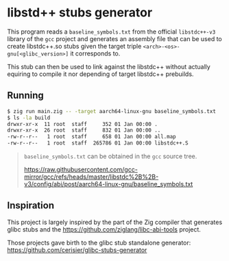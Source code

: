 # libstd++ stubs generator

This program reads a `baseline_symbols.txt` from the official `libstdc++-v3`
library of the `gcc` project and generates an assembly file that can be used to
create libstdc++.so stubs given the target triple `<arch>-<os>-gnu[<glibc_version>]`
it corresponds to.

This stub can then be used to link against the libstdc++ without actually 
equiring to compile it nor depending of target libstdc++ prebuilds.

## Running

```sh
$ zig run main.zig -- -target aarch64-linux-gnu baseline_symbols.txt
$ ls -la build
drwxr-xr-x  11 root  staff     352 01 Jan 00:00 .
drwxr-xr-x  26 root  staff     832 01 Jan 00:00 ..
-rw-r--r--   1 root  staff     658 01 Jan 00:00 all.map
-rw-r--r--   1 root  staff  265786 01 Jan 00:00 libstdc++.S
```

> `baseline_symbols.txt` can be obtained in the `gcc` source tree.
> 
> https://raw.githubusercontent.com/gcc-mirror/gcc/refs/heads/master/libstdc%2B%2B-v3/config/abi/post/aarch64-linux-gnu/baseline_symbols.txt

## Inspiration

This project is largely inspired by the part of the Zig compiler that generates
glibc stubs and the https://github.com/ziglang/libc-abi-tools project.

Those projects gave birth to the glibc stub standalone generator: https://github.com/cerisier/glibc-stubs-generator
